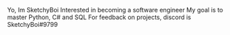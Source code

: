Yo, Im SketchyBoi
Interested in becoming a software engineer
My goal is to master Python, C# and SQL
For feedback on projects, discord is SketchyBoi#9799


